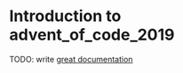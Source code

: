 # Introduction to advent_of_code_2019

TODO: write [great documentation](http://jacobian.org/writing/what-to-write/)
